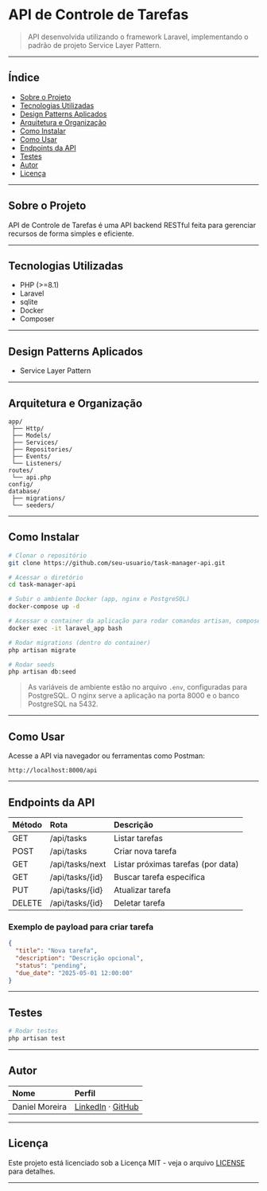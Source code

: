 # API de Controle de Tarefas

> API desenvolvida utilizando o framework Laravel, implementando o padrão de projeto Service Layer Pattern.

---

## Índice

- [Sobre o Projeto](#sobre-o-projeto)
- [Tecnologias Utilizadas](#tecnologias-utilizadas)
- [Design Patterns Aplicados](#design-patterns-aplicados)
- [Arquitetura e Organização](#arquitetura-e-organização)
- [Como Instalar](#como-instalar)
- [Como Usar](#como-usar)
- [Endpoints da API](#endpoints-da-api)
- [Testes](#testes)
- [Autor](#autor)
- [Licença](#licença)

---

## Sobre o Projeto

API de Controle de Tarefas é uma API backend RESTful feita para gerenciar recursos de forma simples e eficiente.

---

## Tecnologias Utilizadas

- PHP (>=8.1)
- Laravel
- sqlite
- Docker
- Composer

---

## Design Patterns Aplicados

- Service Layer Pattern

---

## Arquitetura e Organização

```
app/
 ├── Http/
 ├── Models/
 ├── Services/
 ├── Repositories/
 ├── Events/
 └── Listeners/
routes/
 └── api.php
config/
database/
 ├── migrations/
 └── seeders/
```

---

## Como Instalar

```bash
# Clonar o repositório
git clone https://github.com/seu-usuario/task-manager-api.git

# Acessar o diretório
cd task-manager-api

# Subir o ambiente Docker (app, nginx e PostgreSQL)
docker-compose up -d

# Acessar o container da aplicação para rodar comandos artisan, composer, etc.
docker exec -it laravel_app bash

# Rodar migrations (dentro do container)
php artisan migrate

# Rodar seeds
php artisan db:seed
```

> As variáveis de ambiente estão no arquivo `.env`, configuradas para PostgreSQL.
> O nginx serve a aplicação na porta 8000 e o banco PostgreSQL na 5432.

---

## Como Usar

Acesse a API via navegador ou ferramentas como Postman:

```
http://localhost:8000/api
```

---

## Endpoints da API

| Método | Rota | Descrição |
|:------|:-----|:----------|
| GET | /api/tasks | Listar tarefas |
| POST | /api/tasks | Criar nova tarefa |
| GET | /api/tasks/next | Listar próximas tarefas (por data) |
| GET | /api/tasks/{id} | Buscar tarefa específica |
| PUT | /api/tasks/{id} | Atualizar tarefa |
| DELETE | /api/tasks/{id} | Deletar tarefa |

### Exemplo de payload para criar tarefa

```json
{
  "title": "Nova tarefa",
  "description": "Descrição opcional",
  "status": "pending",
  "due_date": "2025-05-01 12:00:00"
}
```

---

## Testes

```bash
# Rodar testes
php artisan test
```

---

## Autor

| Nome | Perfil |
|:-----|:-------|
| Daniel Moreira | [LinkedIn](https://www.linkedin.com/in/danielandrade-dev/) · [GitHub](https://github.com/danielandrade-dev) |

---

## Licença

Este projeto está licenciado sob a Licença MIT - veja o arquivo [LICENSE](LICENSE) para detalhes.

---
